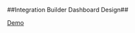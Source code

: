 ##Integration Builder Dashboard Design##

[Demo](http://madhuteamchat.github.io/Teamchat/Designs/Integration%20Design/dashboard.html)
